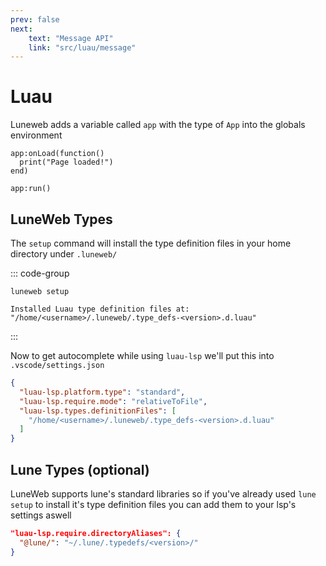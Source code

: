 ```yaml
---
prev: false
next:
    text: "Message API"
    link: "src/luau/message"
---
```


# Luau

Luneweb adds a variable called `app` with the type of `App`
into the globals environment

```luau
app:onLoad(function()
  print("Page loaded!")
end)

app:run()
```

## LuneWeb Types

The `setup` command will install the type definition files in your home directory
under `.luneweb/`

::: code-group

```shell
luneweb setup
```

```shell [output]
Installed Luau type definition files at: "/home/<username>/.luneweb/.type_defs-<version>.d.luau"
```

:::

Now to get autocomplete while using `luau-lsp` we'll put this into `.vscode/settings.json`

```json
{
  "luau-lsp.platform.type": "standard",
  "luau-lsp.require.mode": "relativeToFile",
  "luau-lsp.types.definitionFiles": [
    "/home/<username>/.luneweb/.type_defs-<version>.d.luau"
  ]
}
```

## Lune Types (optional)

LuneWeb supports lune's standard libraries
so if you've already used `lune setup` to install it's type definition files
you can add them to your lsp's settings aswell

```json
"luau-lsp.require.directoryAliases": {
  "@lune/": "~/.lune/.typedefs/<version>/"
}
```
